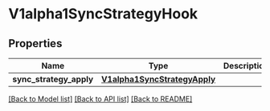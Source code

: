 # V1alpha1SyncStrategyHook

## Properties
Name | Type | Description | Notes
------------ | ------------- | ------------- | -------------
**sync_strategy_apply** | [**V1alpha1SyncStrategyApply**](V1alpha1SyncStrategyApply.md) |  | [optional] 

[[Back to Model list]](../README.md#documentation-for-models) [[Back to API list]](../README.md#documentation-for-api-endpoints) [[Back to README]](../README.md)


